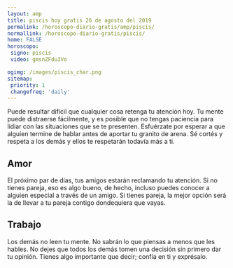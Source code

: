 ```yaml
---
layout: amp
title: piscis hoy gratis 26 de agosto del 2019 
permalink: /horoscopo-diario-gratis/amp/piscis/
normallink: /horoscopo-diario-gratis/piscis/
home: FALSE
horoscopo:
 signo: piscis
 video: gmsnZFdu3Vo

ogimg: /images/piscis_char.png
sitemap:
 priority: 1
 changefreq: 'daily'
---
```



Puede resultar difícil que cualquier cosa retenga tu atención hoy. Tu mente puede distraerse fácilmente, y es posible que no tengas paciencia para lidiar con las situaciones que se te presenten. Esfuérzate por esperar a que alguien termine de hablar antes de aportar tu granito de arena. Sé cortés y respeta a los demás y ellos te respetarán todavía más a ti.

## Amor

El próximo par de días, tus amigos estarán reclamando tu atención. Si no tienes pareja, eso es algo bueno, de hecho, incluso puedes conocer a alguien especial a través de un amigo. Si tienes pareja, la mejor opción será la de llevar a tu pareja contigo dondequiera que vayas.

## Trabajo

Los demás no leen tu mente. No sabrán lo que piensas a menos que les hables. No dejes que todos los demás tomen una decisión sin primero dar tu opinión. Tienes algo importante que decir; confía en ti y exprésalo.
